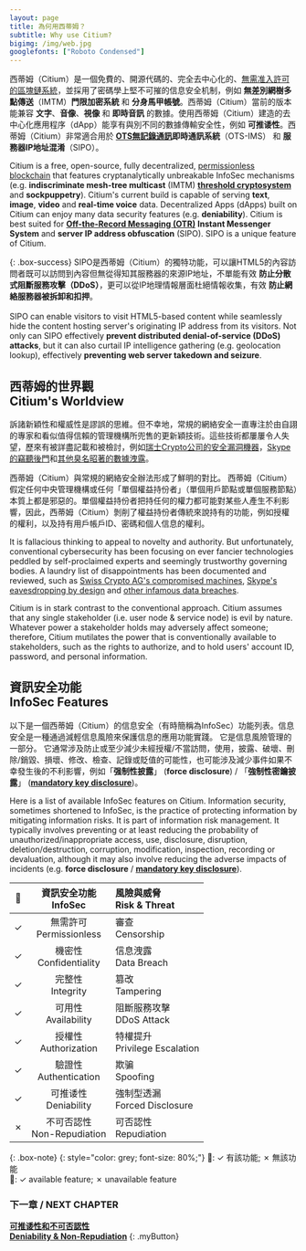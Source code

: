 ```yaml
---
layout: page
title: 為何用西蒂姆？
subtitle: Why use Citium?
bigimg: /img/web.jpg
googlefonts: ["Roboto Condensed"]
---
```


西蒂姆（Citium）是一個免費的、開源代碼的、完全去中心化的、[無需准入許可的區塊鏈系統](https://en.wikipedia.org/wiki/Blockchain#Permissionless)，並採用了密碼學上堅不可摧的信息安全机制，例如 __無差別網樹多點傳送__（IMTM）__門限加密系統__ 和 __分身馬甲帳號__。西蒂姆（Citium）當前的版本能兼容 __文字__、__音像__、__視像__ 和 __即時音訊__ 的數據。使用西蒂姆（Citium）建造的去中心化應用程序（dApp）能享有與別不同的數據傳輸安全性，例如 __可推诿性__。西蒂姆（Citium）非常適合用於 **[OTS無記錄通訊](https://en.wikipedia.org/wiki/Off-the-Record_Messaging)即時通訊系統**（OTS-IMS） 和 **服務器IP地址混淆**（SIPO）。

Citium is a free, open-source, fully decentralized, [permissionless blockchain](https://en.wikipedia.org/wiki/Blockchain#Permissionless) that features cryptanalytically unbreakable InfoSec mechanisms (e.g. **indiscriminate mesh-tree multicast** (IMTM) [**threshold cryptosystem**](https://en.wikipedia.org/wiki/Threshold_cryptosystem) and **sockpuppetry**). Citium's current build is capable of serving **text**, **image**, **video** and **real-time voice** data. Decentralized Apps (dApps) built on Citium can enjoy many data security features (e.g. **deniability**). Citium is best suited for [**Off-the-Record Messaging (OTR)**](https://en.wikipedia.org/wiki/Off-the-Record_Messaging) **Instant Messenger System** and **server IP address obfuscation** (SIPO). SIPO is a unique feature of Citium.

{: .box-success}
SIPO是西蒂姆（Citium）的獨特功能，可以讓HTML5的內容訪問者既可以訪問到內容但無從得知其服務器的來源IP地址，不單能有效 **防止分散式阻斷服務攻擊（DDoS）**，更可以從IP地理情報層面杜絕情報收集，有效 **防止網絡服務器被拆卸和扣押**。
<br><br>
SIPO can enable visitors to visit HTML5-based content while seamlessly hide the content hosting server's originating IP address from its visitors. Not only can SIPO effectively **prevent distributed denial-of-service (DDoS) attacks**, but it can also curtail IP intelligence gathering (e.g. geolocation lookup), effectively **preventing web server takedown and seizure**.

## 西蒂姆的世界觀<br>Citium's Worldview

訴諸新穎性和權威性是謬誤的思維。但不幸地，常規的網絡安全一直專注於由自詡的專家和看似值得信賴的管理機構所兜售的更新穎技術。這些技術都屢屢令人失望，歷來有被詳盡記載和被檢討，例如[瑞士Crypto公司的安全漏洞機器](https://en.wikipedia.org/wiki/Crypto_AG#Compromised_machines)，[Skype的竊聽後門](https://en.wikipedia.org/wiki/Skype_security#Eavesdropping_by_design)和[其他臭名昭著的數據洩露](https://en.wikipedia.org/wiki/List_of_data_breaches)。

西蒂姆（Citium）與常規的網絡安全辦法形成了鮮明的對比。 西蒂姆（Citium）假定任何中央管理機構或任何「單個權益持份者」（單個用戶節點或單個服務節點）本質上都是邪惡的。單個權益持份者把持任何的權力都可能對某些人產生不利影響，因此，西蒂姆（Citium）剝削了權益持份者傳統來說持有的功能，例如授權的權利，以及持有用戶帳戶ID、密碼和個人信息的權利。

It is fallacious thinking to appeal to novelty and authority. But unfortunately, conventional cybersecurity has been focusing on ever fancier technologies peddled by self-proclaimed experts and seemingly trustworthy governing bodies. A laundry list of disappointments has been documented and reviewed, such as [Swiss Crypto AG's compromised machines](https://en.wikipedia.org/wiki/Crypto_AG#Compromised_machines), [Skype's eavesdropping by design](https://en.wikipedia.org/wiki/Skype_security#Eavesdropping_by_design) and [other infamous data breaches](https://en.wikipedia.org/wiki/List_of_data_breaches).

Citium is in stark contrast to the conventional approach. Citium assumes that any single stakeholder (i.e. user node & service node) is evil by nature. Whatever power a stakeholder holds may adversely affect someone; therefore, Citium mutilates the power that is conventionally available to stakeholders, such as the rights to authorize, and to hold users' account ID, password, and personal information.

## 資訊安全功能<br>InfoSec Features

以下是一個西蒂姆（Citium）的信息安全（有時簡稱為InfoSec）功能列表。信息安全是一種通過減輕信息風險來保護信息的應用功能實踐。 它是信息風險管理的一部分。 它通常涉及防止或至少減少未經授權/不當訪問，使用，披露、破壞、刪除/銷毀、損壞、修改、檢查、記錄或貶值的可能性，也可能涉及減少事件如果不幸發生後的不利影響，例如「__强制性披露__」 (__force disclosure__) / 「__強制性密鑰披露__」 ([__mandatory key disclosure__](https://en.wikipedia.org/wiki/Key_disclosure_law))。

Here is a list of available InfoSec features on Citium. Information security, sometimes shortened to InfoSec, is the practice of protecting information by mitigating information risks. It is part of information risk management. It typically involves preventing or at least reducing the probability of unauthorized/inappropriate access, use, disclosure, disruption, deletion/destruction, corruption, modification, inspection, recording or devaluation, although it may also involve reducing the adverse impacts of incidents (e.g. __force disclosure__ / [__mandatory key disclosure__](https://en.wikipedia.org/wiki/Key_disclosure_law)).

| :closed_lock_with_key: | 資訊安全功能<br>InfoSec | 風險與威脅<br>Risk & Threat |
|:--:|:--:|:--|
| ✓ | 無需許可<br>Permissionless | 審查<br>Censorship |
| ✓ | 機密性<br>Confidentiality | 信息洩露<br>Data Breach |
| ✓ | 完整性<br>Integrity | 篡改<br>Tampering |
| ✓ | 可用性<br>Availability | 阻斷服務攻擊<br>DDoS Attack |
| ✓ | 授權性<br>Authorization | 特權提升<br>Privilege Escalation |
| ✓ | 驗證性<br>Authentication | 欺骗<br>Spoofing |
| ✓ | 可推诿性<br>Deniability | 強制型透漏<br>Forced Disclosure |
| ✗ | 不可否認性<br>Non-Repudiation | 可否認性<br>Repudiation |

{: .box-note}
{: style="color: grey; font-size: 80%;"}
:closed_lock_with_key:: ✓ 有該功能; ✗ 無該功能
<br>
:closed_lock_with_key:: ✓ available feature; ✗ unavailable feature

### 下一章 / NEXT CHAPTER
[**可推诿性和不可否認性**](../deniability)<br>
[**Deniability & Non-Repudiation**](../deniability)
{: .myButton}
